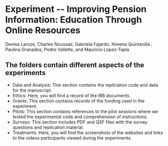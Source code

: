 # Experiment -- Improving Pension Information: Education Through Online Resources

Denise Laroze, Charles Noussair, Gabriela Fajardo, Ximena Quintanilla , Paulina Granados, Pedro Vallette, and Mauricio Lopez-Tapia


## The folders contain different aspects of the experiments 
- Data and Analysis: This section contains the replication code and data for the manuscript.
- Ethics: Here, you will find a record of the IRB documents.
- Grants: This section contains records of the funding used in the experiment.
- Pilots: This section contains references to the pilot sessions where we tested the experimental code and comprehension of instructions.
- Surveys: This section includes PDF and QSF files with the survey questions and replication material.
- Treatments: Here, you will find the screenshots of the websites and links to the videos participants viewed during the experiments.